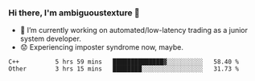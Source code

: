 ### Hi there, I'm ambiguoustexture 👋

<!--
**ambiguoustexture/ambiguoustexture** is a ✨ _special_ ✨ repository because its `README.md` (this file) appears on your GitHub profile.

Here are some ideas to get you started:
-->
- 🔭 I’m currently working on automated/low-latency trading as a junior system developer.
- :worried: Experiencing imposter syndrome now, maybe.

<!--START_SECTION:waka-->

```text
C++          5 hrs 59 mins   ██████████████▓░░░░░░░░░░   58.40 %
Other        3 hrs 15 mins   ████████░░░░░░░░░░░░░░░░░   31.73 %
```

<!--END_SECTION:waka-->
